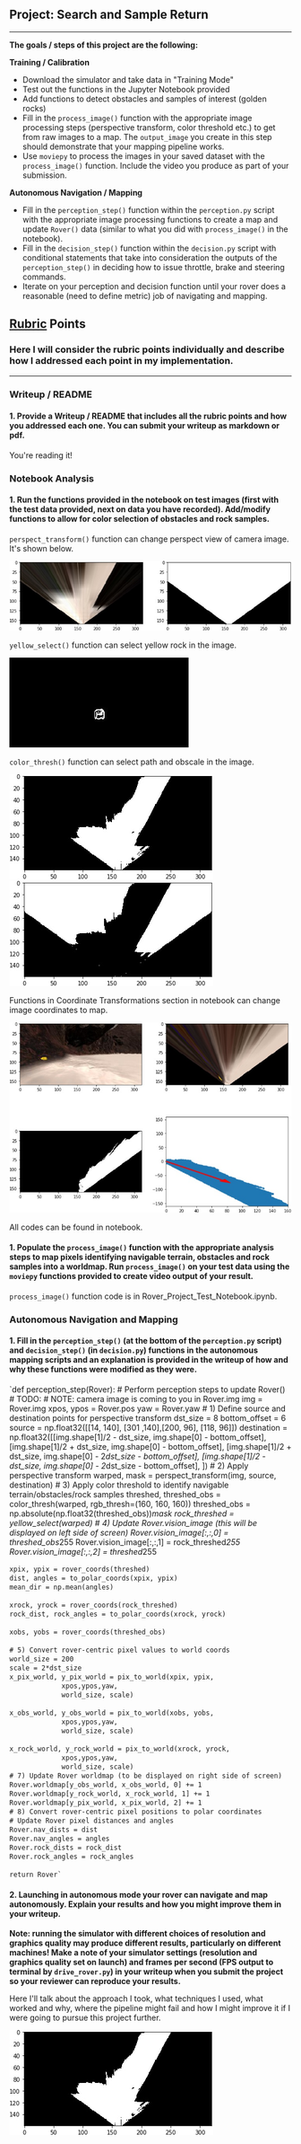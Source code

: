 ## Project: Search and Sample Return

---


**The goals / steps of this project are the following:**  

**Training / Calibration**  

* Download the simulator and take data in "Training Mode"
* Test out the functions in the Jupyter Notebook provided
* Add functions to detect obstacles and samples of interest (golden rocks)
* Fill in the `process_image()` function with the appropriate image processing steps (perspective transform, color threshold etc.) to get from raw images to a map.  The `output_image` you create in this step should demonstrate that your mapping pipeline works.
* Use `moviepy` to process the images in your saved dataset with the `process_image()` function.  Include the video you produce as part of your submission.

**Autonomous Navigation / Mapping**

* Fill in the `perception_step()` function within the `perception.py` script with the appropriate image processing functions to create a map and update `Rover()` data (similar to what you did with `process_image()` in the notebook). 
* Fill in the `decision_step()` function within the `decision.py` script with conditional statements that take into consideration the outputs of the `perception_step()` in deciding how to issue throttle, brake and steering commands. 
* Iterate on your perception and decision function until your rover does a reasonable (need to define metric) job of navigating and mapping.  

[//]: # (Image References)

[image1]: ./output/warped_example.jpg
[image2]: ./output/yellowed.jpg
[image3]: ./output/color_path.jpg
[image4]: ./output/color_obs.jpg
[image5]: ./output/arrow.jpg

## [Rubric](https://review.udacity.com/#!/rubrics/916/view) Points
### Here I will consider the rubric points individually and describe how I addressed each point in my implementation.  

---
### Writeup / README

#### 1. Provide a Writeup / README that includes all the rubric points and how you addressed each one.  You can submit your writeup as markdown or pdf.  

You're reading it!

### Notebook Analysis
#### 1. Run the functions provided in the notebook on test images (first with the test data provided, next on data you have recorded). Add/modify functions to allow for color selection of obstacles and rock samples.
`perspect_transform()` function can change perspect view of camera image. It's shown below.  

![alt text][image1]

`yellow_select()` function can select yellow rock in the image.  

![alt text][image2]  

`color_thresh()` function can select path and obscale in the image.  

![alt text][image3]  
![alt text][image4]  

Functions in Coordinate Transformations section in notebook can change image coordinates to map.  

![alt text][image5]  

All codes can be found in notebook.  
#### 1. Populate the `process_image()` function with the appropriate analysis steps to map pixels identifying navigable terrain, obstacles and rock samples into a worldmap.  Run `process_image()` on your test data using the `moviepy` functions provided to create video output of your result. 

`process_image()` function code is in Rover_Project_Test_Notebook.ipynb.

### Autonomous Navigation and Mapping

#### 1. Fill in the `perception_step()` (at the bottom of the `perception.py` script) and `decision_step()` (in `decision.py`) functions in the autonomous mapping scripts and an explanation is provided in the writeup of how and why these functions were modified as they were.
`def perception_step(Rover):
    # Perform perception steps to update Rover()
    # TODO: 
    # NOTE: camera image is coming to you in Rover.img
    img = Rover.img
    xpos, ypos = Rover.pos
    yaw = Rover.yaw
    # 1) Define source and destination points for perspective transform
    dst_size = 8 
    bottom_offset = 6
    source = np.float32([[14, 140], [301 ,140],[200, 96], [118, 96]])
    destination = np.float32([[img.shape[1]/2 - dst_size, img.shape[0] - bottom_offset],
                      [img.shape[1]/2 + dst_size, img.shape[0] - bottom_offset],
                      [img.shape[1]/2 + dst_size, img.shape[0] - 2*dst_size - bottom_offset], 
                      [img.shape[1]/2 - dst_size, img.shape[0] - 2*dst_size - bottom_offset],
                      ])
     # 2) Apply perspective transform
    warped, mask = perspect_transform(img, source, destination)
     # 3) Apply color threshold to identify navigable terrain/obstacles/rock samples
    threshed, threshed_obs = color_thresh(warped, rgb_thresh=(160, 160, 160))
    threshed_obs = np.absolute(np.float32(threshed_obs))*mask
    rock_threshed = yellow_select(warped)
    # 4) Update Rover.vision_image (this will be displayed on left side of screen)
    Rover.vision_image[:,:,0] = threshed_obs*255 
    Rover.vision_image[:,:,1] = rock_threshed*255 
    Rover.vision_image[:,:,2] = threshed*255 
    
    xpix, ypix = rover_coords(threshed)
    dist, angles = to_polar_coords(xpix, ypix)
    mean_dir = np.mean(angles)
    
    xrock, yrock = rover_coords(rock_threshed)
    rock_dist, rock_angles = to_polar_coords(xrock, yrock)
    
    xobs, yobs = rover_coords(threshed_obs)

    # 5) Convert rover-centric pixel values to world coords
    world_size = 200
    scale = 2*dst_size
    x_pix_world, y_pix_world = pix_to_world(xpix, ypix, 
                 xpos,ypos,yaw, 
                 world_size, scale)
    
    x_obs_world, y_obs_world = pix_to_world(xobs, yobs, 
                 xpos,ypos,yaw,
                 world_size, scale)
    
    x_rock_world, y_rock_world = pix_to_world(xrock, yrock, 
                 xpos,ypos,yaw,
                 world_size, scale)
    # 7) Update Rover worldmap (to be displayed on right side of screen)
    Rover.worldmap[y_obs_world, x_obs_world, 0] += 1
    Rover.worldmap[y_rock_world, x_rock_world, 1] += 1
    Rover.worldmap[y_pix_world, x_pix_world, 2] += 1
    # 8) Convert rover-centric pixel positions to polar coordinates
    # Update Rover pixel distances and angles
    Rover.nav_dists = dist
    Rover.nav_angles = angles
    Rover.rock_dists = rock_dist
    Rover.rock_angles = rock_angles
    
    return Rover`

#### 2. Launching in autonomous mode your rover can navigate and map autonomously.  Explain your results and how you might improve them in your writeup.  

**Note: running the simulator with different choices of resolution and graphics quality may produce different results, particularly on different machines!  Make a note of your simulator settings (resolution and graphics quality set on launch) and frames per second (FPS output to terminal by `drive_rover.py`) in your writeup when you submit the project so your reviewer can reproduce your results.**

Here I'll talk about the approach I took, what techniques I used, what worked and why, where the pipeline might fail and how I might improve it if I were going to pursue this project further.  



![alt text][image3]


